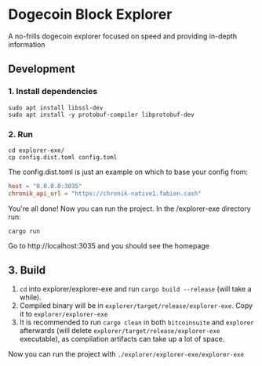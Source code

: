 # Dogecoin Block Explorer

A no-frills dogecoin explorer focused on speed and providing in-depth information

## Development

### 1. Install dependencies

```
sudo apt install libssl-dev
sudo apt install -y protobuf-compiler libprotobuf-dev
```

### 2. Run

```
cd explorer-exe/
cp config.dist.toml config.toml
```

The config.dist.toml is just an example on which to base your config from:

```toml
host = "0.0.0.0:3035"
chronik_api_url = "https://chronik-native1.fabien.cash"
```

You're all done! Now you can run the project.
In the /explorer-exe directory run:

```
cargo run
```

Go to http://localhost:3035 and you should see the homepage

## 3. Build

1. `cd` into explorer/explorer-exe and run `cargo build --release` (will take a while).
2. Compiled binary will be in `explorer/target/release/explorer-exe`. Copy it to `explorer/explorer-exe`
3. It is recommended to run `cargo clean` in both `bitcoinsuite` and `explorer` afterwards (will delete `explorer/target/release/explorer-exe` executable), as compilation artifacts can take up a lot of space.

Now you can run the project with `./explorer/explorer-exe/explorer-exe`
